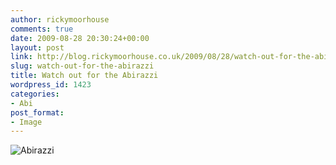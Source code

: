 ```yaml
---
author: rickymoorhouse
comments: true
date: 2009-08-28 20:30:24+00:00
layout: post
link: http://blog.rickymoorhouse.co.uk/2009/08/28/watch-out-for-the-abirazzi/
slug: watch-out-for-the-abirazzi
title: Watch out for the Abirazzi
wordpress_id: 1423
categories:
- Abi
post_format:
- Image
---
```


![Abirazzi](/ricky/images/2009/abirazzi.jpg)
